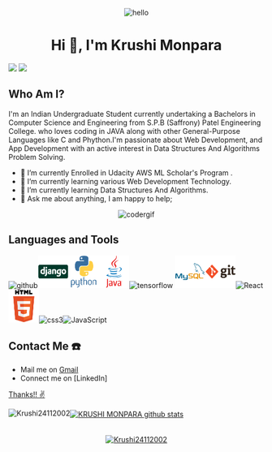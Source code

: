 <!-- 👋 Hi, I’m @Krushi24112002
- 👀 I’m interested in ...
- 🌱 I’m currently learning ...
- 💞️ I’m looking to collaborate on ...
- 📫 How to reach me ...-->

<!---
Krushi24112002/Krushi24112002 is a ✨ special ✨ repository because its `README.md` (this file) appears on your GitHub profile.
You can click the Preview link to take a look at your changes.
--->
<p align="center"> <img src="https://raw.githubusercontent.com/Vrindagupta6828/Vrindagupta6828/master/assest/hello.gif" alt="hello" /> </p>
<h1 align="center">Hi 👋, I'm Krushi Monpara</h1>
<!--
**Krushi24112002/Krushi24112002** is a ✨ _special_ ✨ repository because its `README.md` (this file) appears on your GitHub profile.-->
<!--
Here are some ideas to get you started: -->
<!--
- 🔭 I’m currently Self Learning on Data Structures And Algorithms. I am also contributing to some open source.
- 🌱 I’m currently Enrolled in Udacity AWS ML Scholar's Program 
- 👯 I’m looking to collaborate on ...
- 🤔 I’m looking for help with ...
- 💬 Ask me about ...
- 📫 How to reach me: ...
- 😄 Pronouns: ...
- ⚡ Fun fact: ...   -->

![](https://visitor-badge.glitch.me/badge?page_id=Krushi24112002.Krushi24112002)
<a href=https://github.com/TesseractCoding/NeoAlgo>
   <img src=https://img.shields.io/badge/NeoAlgo-Contributor-brightgreen>
</a>

## Who Am I?

I'm an Indian Undergraduate Student currently undertaking a Bachelors in Computer Science and Engineering from S.P.B (Saffrony) Patel Engineering College.
who loves coding in JAVA along with other General-Purpose Languages like C and Phython.I'm passionate about Web Development, and App Development with an active interest in Data Structures And Algorithms Problem Solving. 

- 🔭 I’m currently Enrolled in Udacity AWS ML Scholar's Program .
- 🌱 I’m currently learning various Web Development Technology.
- 🌱 I’m currently learning Data Structures And Algorithms.
- 💬 Ask me about anything, I am happy to help;

<p align="center"> <img src="https://i.pinimg.com/originals/f8/41/ac/f841ac2befaedda240c55a06b23b33ec.gif" width="600" height="350" alt="codergif" /> </p>

## Languages and Tools  

<img src="https://maxcdn.icons8.com/Share/icon/p1em/Logos/github1600.png" alt="github" width="60" height="65"/><img 
src="https://github.com/devicons/devicon/blob/master/icons/django/django-original.svg" alt="django" width="60" height="65"/><img
src="https://github.com/devicons/devicon/blob/master/icons/python/python-original-wordmark.svg" alt="python" width="60" height="65"/><img
src="https://github.com/devicons/devicon/blob/master/icons/java/java-original-wordmark.svg" alt="java" width="60" height="65"/><img
src="https://www.vectorlogo.zone/logos/tensorflow/tensorflow-icon.svg" alt="tensorflow" width="60" height="65"/> <img
src="https://github.com/devicons/devicon/blob/master/icons/mysql/mysql-original-wordmark.svg" alt="mySql" width="60" height="65"/><img
src="https://github.com/devicons/devicon/blob/master/icons/git/git-original-wordmark.svg" alt="git" width="60" height="65"/><img                 
src="https://cdn.freebiesupply.com/logos/thumbs/2x/react-1-logo.png" alt="React" width="60" height="65"/><img
src="https://github.com/devicons/devicon/blob/master/icons/html5/html5-original-wordmark.svg" alt="html5" width="60" height="65"/><img
src="https://i2.wp.com/www.worldeatingdisordersday.org/wp-content/uploads/2016/03/css-logo.png" alt="css3" width="60" height="65"/><img                                 src="https://seeklogo.com/images/J/javascript-logo-E967E87D74-seeklogo.com.png" alt="JavaScript" width="60" height="65"/>                                                                                                      


## Contact Me ☎️

* Mail me on [Gmail](krushimonpara24@gmail.com) 
* Connect me on [LinkedIn]<a href="https://www.linkedin.com/in/krushi-monpara-753826201/" target="blank">

Thanks!! ✌️

<!--
<a href=https://github-readme-stats.vercel.app">
-->
  <img align="left" src="https://github-readme-stats.vercel.app/api/top-langs/?username=Krushi24112002&langs_count=8" alt="Krushi24112002" />
 </a>


<a href="https://github.com/Krushi24112002/github-readme-stats">
  <img align="center" src="https://github-readme-stats.vercel.app/api?username=Krushi24112002&show_icons=true&theme=radical&count_private=true" alt="KRUSHI MONPARA github stats" />
</a>
<br />
<br />


<p align="center">
<a href="https://www.linkedin.com/in/krushi-monpara-753826201/" target="blank"><img align="center" src="https://openvisualfx.com/wp-content/uploads/2019/10/linkedin-icon-logo-png-transparent.png" alt="Krushi24112002" height="47" width="47" /></a>
</p>

